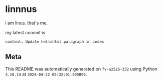 # linnnus

i am linus. that's me.

my latest commit is

```
content: Update hellohtml paragraph in index
```

## Meta

This README was automatically generated on `fv-az525-332` using Python
`3.10.14` at `2024-04-22 05:32:01.305896`.
